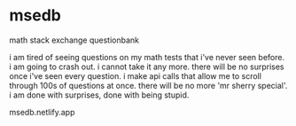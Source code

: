 # msedb
 math stack exchange questionbank

i am tired of seeing questions on my math tests that i've never seen before. i am going to crash out. i cannot take it any more. there will be no surprises once i've seen every question. i make api calls that allow me to scroll through 100s of questions at once. there will be no more 'mr sherry special'. i am done with surprises, done with being stupid.

msedb.netlify.app

